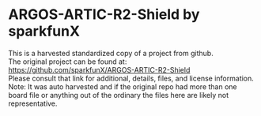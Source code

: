 
# ARGOS-ARTIC-R2-Shield by sparkfunX  
This is a harvested standardized copy of a project from github.  
The original project can be found at:  
https://github.com/sparkfunX/ARGOS-ARTIC-R2-Shield  
Please consult that link for additional, details, files, and license information.  
Note: It was auto harvested and if the original repo had more than one board file or anything out of the ordinary the files here are likely not representative.  
    